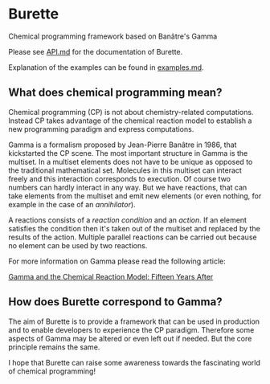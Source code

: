 # Burette
Chemical programming framework based on Banâtre's Gamma

Please see [API.md](https://github.com/battila7/burette/blob/develop/API.md) for the documentation of Burette.

Explanation of the examples can be found in [examples.md](https://github.com/battila7/burette/blob/develop/examples.md).

## What does chemical programming mean?

Chemical programming (CP) is not about chemistry-related computations. Instead CP takes advantage of the chemical reaction model to establish a new programming paradigm and express computations. 

Gamma is a formalism proposed by Jean-Pierre Banâtre in 1986, that kickstarted the CP scene. The most important structure in Gamma is the multiset. In a multiset elements does not have to be unique as opposed to the traditional mathematical set. Molecules in this multiset can interact freely and this interaction corresponds to execution. Of course two numbers can hardly interact in any way. But we have reactions, that can take elements from the multiset and emit new elements (or even nothing, for example in the case of an *annihilator*).

A reactions consists of a *reaction condition* and an *action*. If an element satisfies the condition then it's taken out of the multiset and replaced by the results of the action. Multiple parallel reactions can be carried out because no element can be used by two reactions.

For more information on Gamma please read the following article:

[Gamma and the Chemical Reaction Model: Fifteen Years After](http://pop-art.inrialpes.fr/~fradet/PDFs/Gamma15.pdf)

## How does Burette correspond to Gamma?

The aim of Burette is to provide a framework that can be used in production and to enable developers to experience the CP paradigm. Therefore some aspects of Gamma may be altered or even left out if needed. But the core principle remains the same.

I hope that Burette can raise some awareness towards the fascinating world of chemical programming!
